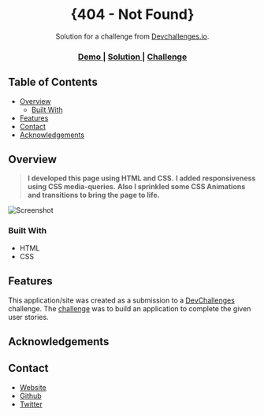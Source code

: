 <!-- Please update value in the {}  -->

<h1 align="center">{404 - Not Found}</h1>

<div align="center">
   Solution for a challenge from  <a href="http://devchallenges.io" target="_blank">Devchallenges.io</a>.
</div>

<div align="center">
  <h3>
    <a href="https://404-lost.netlify.app/">
      Demo
    </a>
    <span> | </span>
    <a href="https://devchallenges.io/solutions/7da0aXSEgMK8e5wGtKpd">
      Solution
    </a>
    <span> | </span>
    <a href="https://devchallenges.io/challenges/wBunSb7FPrIepJZAg0sY">
      Challenge
    </a>
  </h3>
</div>

<!-- TABLE OF CONTENTS -->

## Table of Contents

- [Overview](#overview)
  - [Built With](#built-with)
- [Features](#features)
- [Contact](#contact)
- [Acknowledgements](#acknowledgements)

<!-- OVERVIEW -->

## Overview

> **I developed this page using HTML and CSS.**
> **I added responsiveness using CSS media-queries.**
> **Also I sprinkled some CSS Animations and transitions to bring the page to life.**

![Screenshot](https://user-images.githubusercontent.com/66664314/200633802-6261c1c9-0619-4c58-9c7d-4b03662e8c93.png)


### Built With


- HTML
- CSS 

## Features


This application/site was created as a submission to a [DevChallenges](https://devchallenges.io/challenges) challenge. The [challenge](https://devchallenges.io/challenges/wBunSb7FPrIepJZAg0sY) was to build an application to complete the given user stories.


## Acknowledgements

<!-- This section should list any articles or add-ons/plugins that helps you to complete the project. This is optional but it will help you in the future. For exmpale -->


## Contact

-  [Website](https://albertsigsbert.netlify.app/)
-  [Github](https://github.com/AlbertSigsbert)
-  [Twitter](https://twitter.com/albert_sigsbert)
